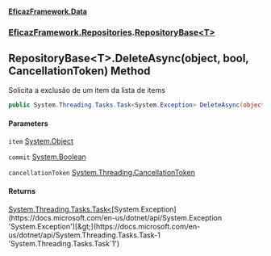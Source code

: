 #### [EficazFramework.Data](EficazFrameworkData.md 'EficazFramework Data')
### [EficazFramework.Repositories](EficazFrameworkData.md#EficazFramework_Repositories 'EficazFramework.Repositories').[RepositoryBase&lt;T&gt;](RepositoryBase_T_.md 'EficazFramework.Repositories.RepositoryBase&lt;T&gt;')
## RepositoryBase&lt;T&gt;.DeleteAsync(object, bool, CancellationToken) Method
Solicita a exclusão de um item da lista de items  
```csharp
public System.Threading.Tasks.Task<System.Exception> DeleteAsync(object item, bool commit, System.Threading.CancellationToken cancellationToken);
```
#### Parameters
<a name='EficazFramework_Repositories_RepositoryBase_T__DeleteAsync(object_bool_System_Threading_CancellationToken)_item'></a>
`item` [System.Object](https://docs.microsoft.com/en-us/dotnet/api/System.Object 'System.Object')  
  
<a name='EficazFramework_Repositories_RepositoryBase_T__DeleteAsync(object_bool_System_Threading_CancellationToken)_commit'></a>
`commit` [System.Boolean](https://docs.microsoft.com/en-us/dotnet/api/System.Boolean 'System.Boolean')  
  
<a name='EficazFramework_Repositories_RepositoryBase_T__DeleteAsync(object_bool_System_Threading_CancellationToken)_cancellationToken'></a>
`cancellationToken` [System.Threading.CancellationToken](https://docs.microsoft.com/en-us/dotnet/api/System.Threading.CancellationToken 'System.Threading.CancellationToken')  
  
#### Returns
[System.Threading.Tasks.Task&lt;](https://docs.microsoft.com/en-us/dotnet/api/System.Threading.Tasks.Task-1 'System.Threading.Tasks.Task`1')[System.Exception](https://docs.microsoft.com/en-us/dotnet/api/System.Exception 'System.Exception')[&gt;](https://docs.microsoft.com/en-us/dotnet/api/System.Threading.Tasks.Task-1 'System.Threading.Tasks.Task`1')  
